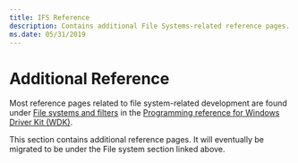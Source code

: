 ```yaml
---
title: IFS Reference
description: Contains additional File Systems-related reference pages.
ms.date: 05/31/2019
---
```


# Additional Reference

Most reference pages related to file system-related development are found under [File systems and filters](/windows-hardware/drivers/ddi/_ifsk/) in the [Programming reference for Windows Driver Kit (WDK)](/windows-hardware/drivers/ddi/).

This section contains additional reference pages. It will eventually be migrated to be under the File system section linked above.

